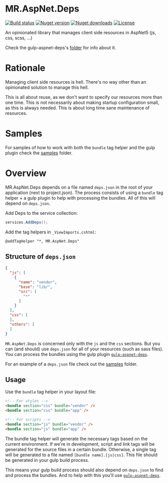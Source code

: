 # MR.AspNet.Deps

[![Build status](https://img.shields.io/appveyor/ci/mrahhal/mr-aspnet-deps/master.svg)](https://ci.appveyor.com/project/mrahhal/mr-aspnet-deps)
[![Nuget version](https://img.shields.io/nuget/v/MR.AspNet.Deps.svg)](https://www.nuget.org/packages/MR.AspNet.Deps)
[![Nuget downloads](https://img.shields.io/nuget/dt/MR.AspNet.Deps.svg)](https://www.nuget.org/packages/MR.AspNet.Deps)
[![License](https://img.shields.io/badge/license-MIT-blue.svg)](https://opensource.org/licenses/MIT)

An opinionated library that manages client side resources in AspNet5 (js, css, scss, ...)

Check the gulp-aspnet-deps's [folder](src/gulp-aspnet-deps) for info about it.

# Rationale
Managing client side resources is hell. There's no way other than an opinionated solution to manage this hell.

This is all about reuse, as we don't want to specify our resources more than one time. This is not necessarily about making startup configuration small, as this is always needed. This is about long time sane maintenance of resources.

# Samples
For samples of how to work with both the `bundle` tag helper and the gulp plugin check the [samples](samples) folder.

# Overview
MR.AspNet.Deps depends on a file named `deps.json` in the root of your application (next to project.json).
The process consists of using a `bundle` tag helper + a gulp plugin to help with processing the bundles. All of this will depend on `deps.json`.

Add Deps to the service collection:
```c#
services.AddDeps();
```

Add the tag helpers in `_ViewImports.cshtml`:
```
@addTagHelper "*, MR.AspNet.Deps"
```

## Structure of `deps.json`
```json
{
  "js": [
    {
      "name": "vendor",
      "base": "lib/",
      "src": [
        "*"
      ]
    }
  ],
  "css": [
  ],
  "others": [
  ]
}
```

`MR.AspNet.Deps` is concerned only with the `js` and the `css` sections. But you can (and should) use `deps.json` for all of your resources (such as sass files).
You can process the bundles using the gulp plugin [`gulp-aspnet-deps`](src/gulp-aspnet-deps).

For an example of a `deps.json` file check out the [samples](samples) folder.

## Usage
Use the `bundle` tag helper in your layout file:
```html
<!-- For styles -->
<bundle section="css" bundle="vendor" />
<bundle section="css" bundle="app" />

<!-- For scripts -->
<bundle section="js" bundle="vendor" />
<bundle section="js" bundle="app" />
```

The bundle tag helper will generate the necessary tags based on the current environment.
If we're in development, script and link tags will be generated for the source files in a certain bundle. Otherwise, a single tag will be generated to a file named `[bundle name].[js|css]`. This file should be generated in your gulp build process.

This means your gulp build process should also depend on `deps.json` to find and process the bundles. And to help with this you'll use [`gulp-aspnet-deps`](src/gulp-aspnet-deps).
